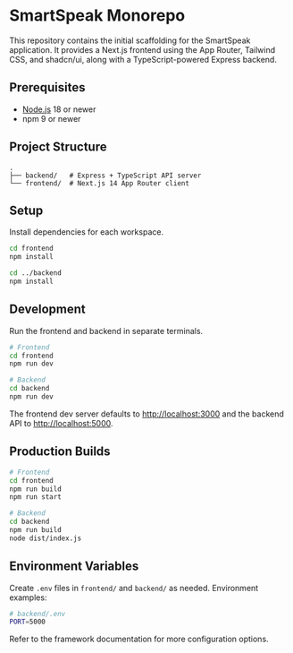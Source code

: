 # SmartSpeak Monorepo

This repository contains the initial scaffolding for the SmartSpeak application. It provides a Next.js frontend using the App Router, Tailwind CSS, and shadcn/ui, along with a TypeScript-powered Express backend.

## Prerequisites

- [Node.js](https://nodejs.org/) 18 or newer
- npm 9 or newer

## Project Structure

```
.
├── backend/   # Express + TypeScript API server
└── frontend/  # Next.js 14 App Router client
```

## Setup

Install dependencies for each workspace.

```bash
cd frontend
npm install

cd ../backend
npm install
```

## Development

Run the frontend and backend in separate terminals.

```bash
# Frontend
cd frontend
npm run dev

# Backend
cd backend
npm run dev
```

The frontend dev server defaults to [http://localhost:3000](http://localhost:3000) and the backend API to [http://localhost:5000](http://localhost:5000).

## Production Builds

```bash
# Frontend
cd frontend
npm run build
npm run start

# Backend
cd backend
npm run build
node dist/index.js
```

## Environment Variables

Create `.env` files in `frontend/` and `backend/` as needed. Environment examples:

```bash
# backend/.env
PORT=5000
```

Refer to the framework documentation for more configuration options.
